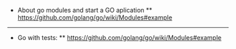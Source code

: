 * About go modules and start a GO aplication
    ** https://github.com/golang/go/wiki/Modules#example

---------------------------------------------------------------

* Go with tests:
    ** https://github.com/golang/go/wiki/Modules#example